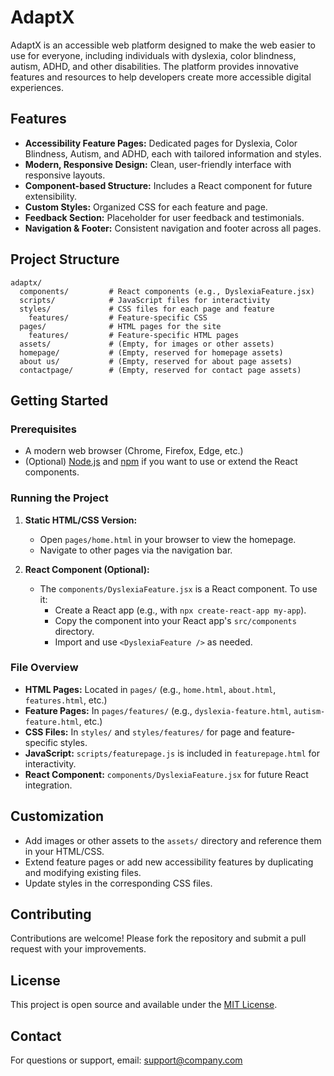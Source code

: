 # AdaptX

AdaptX is an accessible web platform designed to make the web easier to use for everyone, including individuals with dyslexia, color blindness, autism, ADHD, and other disabilities. The platform provides innovative features and resources to help developers create more accessible digital experiences.

## Features

- **Accessibility Feature Pages:** Dedicated pages for Dyslexia, Color Blindness, Autism, and ADHD, each with tailored information and styles.
- **Modern, Responsive Design:** Clean, user-friendly interface with responsive layouts.
- **Component-based Structure:** Includes a React component for future extensibility.
- **Custom Styles:** Organized CSS for each feature and page.
- **Feedback Section:** Placeholder for user feedback and testimonials.
- **Navigation & Footer:** Consistent navigation and footer across all pages.

## Project Structure

```
adaptx/
  components/         # React components (e.g., DyslexiaFeature.jsx)
  scripts/            # JavaScript files for interactivity
  styles/             # CSS files for each page and feature
    features/         # Feature-specific CSS
  pages/              # HTML pages for the site
    features/         # Feature-specific HTML pages
  assets/             # (Empty, for images or other assets)
  homepage/           # (Empty, reserved for homepage assets)
  about us/           # (Empty, reserved for about page assets)
  contactpage/        # (Empty, reserved for contact page assets)
```

## Getting Started

### Prerequisites

- A modern web browser (Chrome, Firefox, Edge, etc.)
- (Optional) [Node.js](https://nodejs.org/) and [npm](https://www.npmjs.com/) if you want to use or extend the React components.

### Running the Project

1. **Static HTML/CSS Version:**

   - Open `pages/home.html` in your browser to view the homepage.
   - Navigate to other pages via the navigation bar.

2. **React Component (Optional):**
   - The `components/DyslexiaFeature.jsx` is a React component. To use it:
     - Create a React app (e.g., with `npx create-react-app my-app`).
     - Copy the component into your React app's `src/components` directory.
     - Import and use `<DyslexiaFeature />` as needed.

### File Overview

- **HTML Pages:** Located in `pages/` (e.g., `home.html`, `about.html`, `features.html`, etc.)
- **Feature Pages:** In `pages/features/` (e.g., `dyslexia-feature.html`, `autism-feature.html`, etc.)
- **CSS Files:** In `styles/` and `styles/features/` for page and feature-specific styles.
- **JavaScript:** `scripts/featurepage.js` is included in `featurepage.html` for interactivity.
- **React Component:** `components/DyslexiaFeature.jsx` for future React integration.

## Customization

- Add images or other assets to the `assets/` directory and reference them in your HTML/CSS.
- Extend feature pages or add new accessibility features by duplicating and modifying existing files.
- Update styles in the corresponding CSS files.

## Contributing

Contributions are welcome! Please fork the repository and submit a pull request with your improvements.

## License

This project is open source and available under the [MIT License](LICENSE).

## Contact

For questions or support, email: support@company.com
